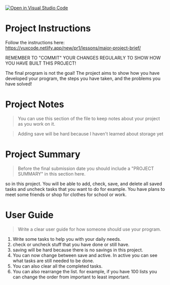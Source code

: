 [![Open in Visual Studio Code](https://classroom.github.com/assets/open-in-vscode-718a45dd9cf7e7f842a935f5ebbe5719a5e09af4491e668f4dbf3b35d5cca122.svg)](https://classroom.github.com/online_ide?assignment_repo_id=13788729&assignment_repo_type=AssignmentRepo)

# Project Instructions

Follow the instructions here: https://vuxcode.netlify.app/new/pr1/lessons/major-project-brief/

REMEMBER TO "COMMIT" YOUR CHANGES REGULARLY TO SHOW HOW YOU HAVE BUILT THIS PROJECT!

The final program is not the goal! The project aims to show how you have developed your program, the steps you have taken, and the problems you have solved!

# Project Notes

> You can use this section of the file to keep notes about your project as you work on it.

> Adding save will be hard because I haven't learned about storage yet

# Project Summary

> Before the final submission date you should include a "PROJECT SUMMARY" in this section here.

so in this project. You will be able to add, check, save, and delete all saved tasks and uncheck tasks that you want to do for example. You have plans to meet some friends or shop for clothes for school or work.

# User Guide

> Write a clear user guide for how someone should use your program.

1. Write some tasks to help you with your daily needs.
2. check or uncheck stuff that you have done or still have.
3. saving will be hard because there is no savings in this project.
4. You can now change between save and active. In active you can see what tasks are still needed to be done.
5. You can also clear all the completed tasks.
6. You can also rearrange the list. for example, if you have 100 lists you can change the order from important to least important.
